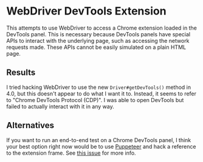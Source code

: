 # WebDriver DevTools Extension

This attempts to use WebDriver to access a Chrome extension loaded in the
DevTools panel. This is necessary because DevTools panels have special APIs to
interact with the underlying page, such as accessing the network requests made.
These APIs cannot be easily simulated on a plain HTML page.

## Results

I tried hacking WebDriver to use the new `Driver#getDevTools()` method in 4.0,
but this doesn't appear to do what I want it to. Instead, it seems to refer to
"Chrome DevTools Protocol (CDP)". I was able to open DevTools but failed to
actually interact with it in any way.

## Alternatives

If you want to run an end-to-end test on a Chrome DevTools panel, I think your
best option right now would be to use
[Puppeteer](https://github.com/puppeteer/puppeteer) and hack a reference to the
extension frame. See
[this issue](https://github.com/puppeteer/puppeteer/issues/4247) for more info.
